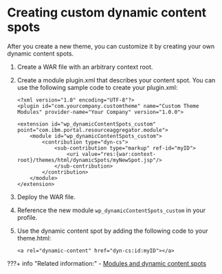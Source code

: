 # Creating custom dynamic content spots

After you create a new theme, you can customize it by creating your own dynamic content spots.

1.  Create a WAR file with an arbitrary context root.

2.  Create a module plugin.xml that describes your content spot. You can use the following sample code to create your plugin.xml:

    ```
    <?xml version="1.0" encoding="UTF-8"?>
    <plugin id="com.yourcompany.customtheme" name="Custom Theme Modules" provider-name="Your Company" version="1.0.0">
    
    <extension id="wp_dynamicContentSpots_custom" point="com.ibm.portal.resourceaggregator.module">
        <module id="wp_dynamicContentSpots_custom">
            <contribution type="dyn-cs">
                <sub-contribution type="markup" ref-id="myID">
                    <uri value="res:{war:context-root}/themes/html/dynamicSpots/myNewSpot.jsp"/>
                </sub-contribution>
            </contribution>
        </module>
    </extension>
    ```

3.  Deploy the WAR file.

4.  Reference the new module `wp_dynamicContentSpots_custom` in your profile.

5.  Use the dynamic content spot by adding the following code to your theme.html:

    `<a rel="dynamic-content" href="dyn-cs:id:myID"></a>`



???+ info "Related information:"
    - [Modules and dynamic content spots](../dynamic_content_spots/working_with_dcs/themeopt_modules_dyn_cnt_spts.md)

